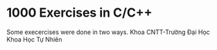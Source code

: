 # 1000 Exercises in C/C++
Some execercises were done in two ways.
Khoa CNTT-Trường Đại Học Khoa Học Tự Nhiên
